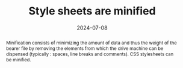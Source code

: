 ---
title: Style sheets are minified
abstract: "Minification consists of minimizing the amount of data and thus the weight of the bearer file by removing the elements from which the drive machine can be dispensed (typically&nbsp;: spaces, line breaks and comments). CSS stylesheets can be minified."
categories:
  - Performance
agrege: O4222-E067
opquast: 4 222
indiceebook: "67"
description: Rule  067
before: "066"
weight: "67"
after: "068"
actif: "1"
layout: rules
date: 2024-07-08
tags:
  - Ecodesign
objectif:
  - Minimize amount of data to download
  - Increase performance
  - Decrease the energy impact linked to the consultation of the digital book
Meo:
  - Remove unnecessary spaces and comments in CSS files using dedicated tools.
Controle:
  - Manually check within all CSS files that no line, comment, indentation or line break is available.
  - Or identify the list of non-minified CSS files using development tools (browsers, online tools, etc.)
epubcheck: null
ace: null
humancheck: true
ReadiumGoToolkit: null
Source:
  - Opquast
Referentiel:
  - "[Web Sustainability Guidelines (WSG)](https://w3c.github.io/sustyweb/#minify-your-html-css-and-javascript)"
  - "[General ecodesign of digital services](https://www.arcep.fr/uploads/tx_gspublication/consultation-referentiel-ecoconception-services-numeriques_091023.pdf) (6. Does the digital service have compression techniques in place on the total of the transferred resources that it has&nbsp; control?)"
steps:
  - Crafting
  - ""
---